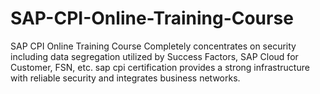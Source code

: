 # SAP-CPI-Online-Training-Course
SAP CPI Online Training Course Completely concentrates on security including data segregation utilized by Success Factors, SAP Cloud for Customer, FSN, etc. sap cpi certification provides a strong infrastructure with reliable security and integrates business networks.
